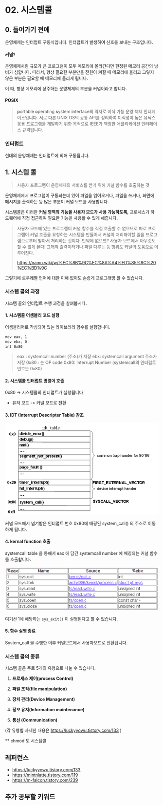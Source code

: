 # 02. 시스템콜

## 0. 들어가기 전에

운영체제는 인터럽트 구동식입니다. 인터럽트가 발생하여 신호를 보내는 구조입니다.



#### 커널?

운영체제처럼 규모가 큰 프로그램이 모두 메모리에 올라간다면 한정된 메모리 공간의 낭비가 심합니다. 
따라서, 항상 필요한 부분만을 전원이 켜질 때 메모리에 올리고 
그렇지 않은 부분은 필요할 때 메모리에 올리게 됩니다.

이 때, 항상 메모리에 상주하는 운영체제의 부분을 커널이라고 합니다.



#### POSIX

> **p**ortable **o**perating **s**ystem **i**nterface의 약자로 이식 가능 운영 체제 인터페이스입니다. 서로 다른 UNIX OS의 공통 API를 정리하여 이식성이 높은 유닉스 응용 프로그램을 개발하기 위한 목적으로 IEEE가 책정한 애플리케이션 인터페이스 규격입니다.



### 인터럽트

현대의 운영체제는 인터럽트에 의해 구동됩니다.







## 1. 시스템 콜

> 사용자 프로그램이 운영체제의 서비스를 받기 위해 커널 함수를 호출하는 것



운영체제에서 프로그램이 구동되는데 있어 
파일을 읽어오거나, 
파일을 쓰거나, 
화면에 메시지를 출력하는 등 많은 부분이 커널 모드를 사용합니다.

시스템콜은 이러한 **커널 영역의 기능을 사용자 모드가 사용 가능하도록,** 
프로세스가 하드웨어에 직접 접근하여 필요한 기능을 사용할 수 있게 해줍니다.

> 사용자 모드에 있는 프로그램이 커널 함수를 직접 호출할 수 없으므로 따로 프로그램이 커널 호출을 요청하는 시스템을 만들어서 커널이 처리해야할 일을 프로그램으로부터 받아서 처리하는 것이다. 만약에 없으면? 사용자 모드에서 아무것도 할 수 없게 된다! 그래픽 출력이라거나 파일 다루는 등 행위도 커널의 도움으로 이루어진다.
>
> https://namu.wiki/w/%EC%8B%9C%EC%8A%A4%ED%85%9C%20%EC%BD%9C

그렇기에 로우레벨 언어에 대한 이해 없이도 손쉽게 프로그래밍 할 수 있습니다.





### 시스템 콜의 과정

시스템 콜의 인터럽트 수행 과정을 살펴봅시다.

#### 1. 시스템콜 어셈블리 코드 실행

어셈블리어로 작성되어 있는 라이브러리 함수를 실행합니다.

```**[Assembly Code]**
mov eax, 1
mov ebx, 0
int 0x80
```

> eax : systemcall number (주소)가 저장
> ebx: systemcall argument 주소가 저장
> <int> 0x80 : <int>는 OP code
> 0x80: Interrupt Number (systemcall의 인터럽트 번호는 0x80)

#### 2. 시스템콜 인터럽트 명령어 호출

0x80 -> 시스템콜의 인터럽트가 실행됩니다

- 유저 모드 -> 커널 모드로 전환



#### 3. IDT (Interrupt Descripter Table) 참조

<img src="../assets/os/idt.png" alt="?scode=mtistory2&fname=https%3A%2F%2Fblog.kakaocdn.net%2Fdn%2FL0pbA%2FbtqCtW1WEY4%2FKhcpUg7bh3bvwJ9swGPMcK%2Fimg" style="zoom:70%;" />

커널 모드에서 넘겨받은 인터럽트 번호 0x80에 매핑된 system_call() 의 주소로 이동하게 됩니다.



#### 4. kernal function 호출

systemcall table 을 통해서 eax 에 담긴 systemcall number 에 매칭되는 커널 함수를 호출합니다.

![image-20210212193549872](../assets/os/system_call_table.png)

여기선 1에 해당하는 ```sys_exit()``` 이 실행된다고 할 수 있습니다.



#### 5. 함수 실행 종료

System_call 을 수행한 이후 커널모드에서 사용자모드로 전환됩니다.







### 시스템 콜의 종류

시스템 콜은 주로 5개의 유형으로 나눌 수 있습니다. 

1. **프로세스 제어(process Control)**

2. **파일 조작(file manipulation)**

3. **장치 관리(Device Management)**

4. **정보 유지(Information maintenance)**

5. **통신 (Communication)**

(각 유형별 자세한 내용은  https://luckyyowu.tistory.com/133 )





** chmod 도 시스템콜





## 레퍼런스

- https://luckyyowu.tistory.com/133
- https://mintnlatte.tistory.com/119
- https://m-falcon.tistory.com/239



## 추가 공부할 키워드

